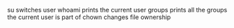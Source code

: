 su switches user
whoami prints the current user
groups prints all the groups the current user is part of
chown changes file ownership
